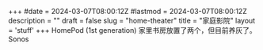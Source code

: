 +++
#date = 2024-03-07T08:00:12Z
#lastmod = 2024-03-07T08:00:12Z
description = ""
draft = false
slug = "home-theater"
title = "家庭影院"
layout = 'stuff'
+++
HomePod (1st generation) 家里书房放置了两个，但目前养灰了。
Sonos